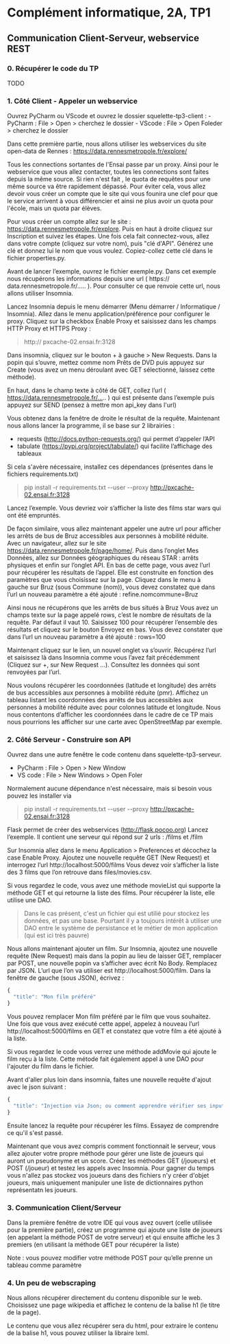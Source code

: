 # Complément informatique, 2A, TP1


## Communication Client-Serveur, webservice REST

### 0. Récupérer le code du TP

TODO 

### 1. Côté Client - Appeler un webservice

Ouvrez PyCharm ou VScode et ouvrez le dossier squelette-tp3-client :
    - PyCharm :  File > Open > cherchez le dossier
    - VScode : File > Open Foleder > cherchez le dossier


Dans cette première partie, nous allons utiliser les webservices du site open-data de Rennes : https://data.rennesmetropole.fr/explore/ 
 
Tous les connections sortantes de l'Ensai passe par un proxy. Ainsi pour le webservice que vous allez contacter, toutes les connections sont faites depuis la même source. Si rien n'est fait , le quota de requêtes pour une même source va être rapidement dépassé. Pour éviter cela, vous allez devoir vous créer un compte que le site qui vous founira une clef pour que le service arrivent à vous différencier et ainsi ne plus avoir un quota pour l'école, mais un quota par élèves.

Pour vous créer un compte allez sur le site : https://data.rennesmetropole.fr/explore. Puis en haut à droite cliquez sur Inscription et suivez les étapes. Une fois cela fait connectez-vous, allez dans votre compte (cliquez sur votre nom), puis "clé d'API". Générez une clé et donnez lui le nom que vous voulez. Copiez-collez cette clé dans le fichier properties.py.
 
Avant de lancer l’exemple, ouvrez le fichier exemple.py. Dans cet exemple nous récupérons les informations depuis une url ( https://
data.rennesmetropole.fr/….. ). Pour consulter ce que renvoie cette url, nous allons utiliser Insomnia.

Lancez Insomnia depuis le menu démarrer (Menu démarrer / Informatique / Insomnia). Allez dans le menu application/préférence pour configurer le proxy. Cliquez sur la checkbox Enable Proxy et saisissez dans les champs HTTP Proxy et HTTPS Proxy : 

> http:// pxcache-02.ensai.fr:3128


Dans insomnia, cliquez sur le bouton + à gauche > New Requests. Dans la popin qui s’ouvre, mettez comme nom Prêts de DVD puis appuyez sur Create (vous avez un menu déroulant avec GET sélectionné, laissez cette méthode).

En haut, dans le champ texte à côté de GET, collez l’url ( https://data.rennesmetropole.fr/….. ) qui est présente dans l’exemple puis appuyez sur SEND (pensez à mettre mon api_key dans l'url)

Vous obtenez dans la fenêtre de droite le résultat de la requête.
Maintenant nous allons lancer la programme, il se base sur 2 librairies :
- requests (http://docs.python-requests.org/) qui permet d’appeler l’API
- tabulate (https://pypi.org/project/tabulate/) qui facilite l’affichage des tableaux


Si cela s'avère nécessaire, installez ces dépendances (présentes dans le fichiers requirements.txt)

> pip install -r requirements.txt --user --proxy http://pxcache-02.ensai.fr:3128

Lancez l’exemple. Vous devriez voir s’afficher la liste des films star wars qui ont  été empruntés. 

De façon similaire, vous allez maintenant appeler une autre url pour afficher les arrêts de bus de Bruz accessibles aux personnes à mobilité réduite.
Avec un navigateur, allez sur le site https://data.rennesmetropole.fr/page/home/. Puis dans l’onglet Mes Données, allez sur Données géographiques du réseau STAR : arrêts physiques et enfin sur l’onglet API. En bas de cette page, vous avez l’url pour récupérer les résultats de l’appel. Elle est construite en fonction des paramètres que vous choisissez sur la page. Cliquez dans le menu à gauche sur Bruz (sous Commune (nom)), vous devez constatez que dans l’url un nouveau paramètre a été ajouté : refine.nomcommune=Bruz

Ainsi nous ne récupérons que les arrêts de bus situés à Bruz Vous avez un champs texte sur la page appelé rows, c’est le nombre de résultats de la requête. Par défaut il vaut 10. Saisissez 100 pour récupérer l’ensemble des résultats et cliquez sur le bouton Envoyez en bas. Vous devez constater que dans l’url un nouveau paramètre a été ajouté : rows=100

Maintenant cliquez sur le lien, un nouvel onglet va s’ouvrir. Récupérez l’url et saisissez là dans Insomnia comme vous l’avez fait précédemment (Cliquez sur +, sur New Request …). Consultez les données qui sont renvoyées par l’url.

Nous voulons récupérer les coordonnées (latitude et longitude) des arrêts de bus accessibles aux personnes à mobilité réduite (pmr). Affichez un tableau listant les coordonnées des arrêts de bus accessibles aux personnes à mobilité réduite avec pour colonnes latitude et longitude. Nous nous contentons d’afficher les coordonnées dans le cadre de ce TP mais nous pourrions les afficher sur une carte avec OpenStreetMap par exemple. 


### 2. Côté Serveur - Construire son API

Ouvrez dans une autre fenêtre le code contenu dans squelette-tp3-serveur.
- PyCharm : File > Open > New Window
- VS code : File > New Windows > Open Foler 

Normalement aucune dépendance n'est nécessaire, mais si besoin vous pouvez les installer via 

> pip install -r requirements.txt --user --proxy http://pxcache-02.ensai.fr:3128
 
Flask permet de créer des webservices (http://flask.pocoo.org)
Lancez l’exemple. Il contient une serveur qui répond sur 2 urls : /films et /film 

Sur Insomnia allez dans le menu Application > Preferences et décochez la case Enable Proxy. Ajoutez une nouvelle requête GET (New Request) et interrogez l’url http://localhost:5000/films
Vous devez voir s’afficher la liste des 3 films que l’on retrouve dans files/movies.csv.

Si vous regardez le code, vous avez une méthode movieList qui supporte la méthode GET et qui retourne la liste des films. Pour récupérer la liste, elle utilise une DAO.

> Dans le cas présent, c'est un fichier qui est utilié pour stockez les données, et pas une base. Pourtant il y a toujours intérêt à utiliser une DAO entre le système de persistance et le métier de mon application (qui est ici très pauvre)

Nous allons maintenant ajouter un film. Sur Insomnia, ajoutez une nouvelle requête (New Request) mais dans la popin au lieu de laisser GET, remplacer par POST, une nouvelle popin va s’afficher avec écrit No Body. Remplacez par
JSON. L’url que l’on va utiliser est http://localhost:5000/film. Dans la fenêtre de gauche (sous JSON), écrivez :

```js
{
  "title": "Mon film préféré"
}
```

Vous pouvez remplacer Mon film préféré par le film que vous souhaitez. Une fois que vous avez exécuté cette appel, appelez à nouveau l’url http://localhost:5000/films en GET et constatez que votre film a été ajouté à la liste.

Si vous regardez le code vous verrez une méthode addMovie qui ajoute le film reçu à la liste. Cette métode fait également appel à une DAO pour l'ajouter du film dans le fichier.

Avant d'aller plus loin dans insomnia, faites une nouvelle requête d'ajout avec le json suivant : 

```js
{
  "title": "Injection via Json; ou comment apprendre vérifier ses inputs "
}
```

Ensuite lancez la requête pour récupérer les films. Essayez de comprendre ce qu'il s'est passé. 

Maintenant que vous avez compris comment fonctionnait le serveur, vous allez ajouter votre propre méthode pour gérer une liste de joueurs qui auront un pseudonyme et un score. Créez les méthodes GET (/joueurs) et POST (/joueur) et testez les appels avec Insomnia.
Pour gagner du temps vous n'allez pas stockez vos joueurs dans des fichiers n'y créer d'objet joueurs, mais uniquement manipuler une liste de dictionnaires python représentatn les joueurs.

### 3. Communication Client/Serveur

Dans la première fenêtre de votre IDE qui vous avez ouvert (celle utilisée pour la première partie), créez un programme qui ajoute une liste de joueurs (en appelant la méthode POST de votre serveur) et qui ensuite affiche les 3 premiers (en utilisant la méthode GET pour récupérer la liste)

Note : vous pouvez modifier votre méthode POST pour qu’elle prenne un tableau comme paramètre

### 4. Un peu de webscraping

Nous allons récupérer directement du contenu disponible sur le web. Choisissez une page  wikipedia et affichez le contenu de la balise h1 (le titre de la page). 

Le contenu que vous allez récupérer sera du html, pour extraire le contenu de la balise h1, vous pouvez utiliser la libraire lxml.